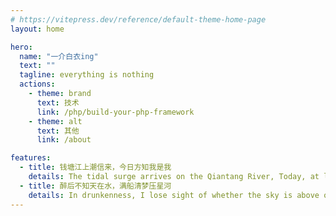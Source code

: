```yaml
---
# https://vitepress.dev/reference/default-theme-home-page
layout: home

hero:
  name: "一介白衣ing"
  text: ""
  tagline: everything is nothing
  actions:
    - theme: brand
      text: 技术
      link: /php/build-your-php-framework
    - theme: alt
      text: 其他
      link: /about

features:
  - title: 钱塘江上潮信来，今日方知我是我
    details: The tidal surge arrives on the Qiantang River, Today, at last, I know, I am myself.
  - title: 醉后不知天在水，满船清梦压星河
    details: In drunkenness, I lose sight of whether the sky is above or the water below; the boat is filled with dreams as heavy as the starry river
---
```


